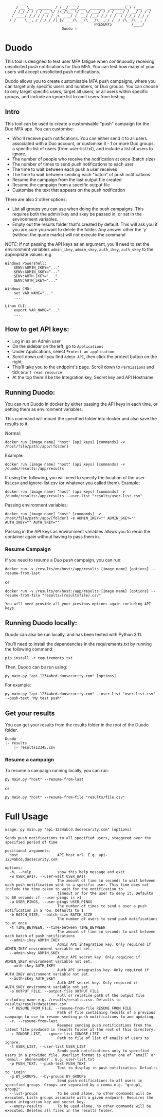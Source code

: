 ```
      ____              __   _____                      _ __       
     / __ \__  ______  / /__/ ___/___  _______  _______(_) /___  __
    / /_/ / / / / __ \/ //_/\__ \/ _ \/ ___/ / / / ___/ / __/ / / /
   / ____/ /_/ / / / / ,<  ___/ /  __/ /__/ /_/ / /  / / /_/ /_/ / 
  /_/    \__,_/_/ /_/_/|_|/____/\___/\___/\__,_/_/  /_/\__/\__, /  
                                         PRESENTS         /____/  
                          Duodo ✨
```

# Duodo
This tool is designed to test user MFA fatigue when continuously receiving unsolicited push notifications for Duo MFA. You can test how many of your users will accept unsolicited push notifications.

Duodo allows you to create customisable MFA push campaigns, where you can target only specific users and numbers, or Duo groups. You can choose to only target specific users, target all users, or all users within specific groups, and include an ignore list to omit users from testing.

## Intro
This tool can be used to create a customisable "push" campaign for the Duo MFA app. You can customise:
- Who'll receive push notifications. You can either send it to all users associated with a Duo account, or customise it - 1 or more Duo groups, a specific list of users (from user-list.txt), and include a list of users to ignore.
- The number of people who receive the notification at once (batch size)
- The number of times to send push notifications to each user
- The time to wait between each push a user receives
- The time to wait between sending each "batch" of push notifications
- Resume the campaign from the last output file created
- Resume the campaign from a specific output file
- Customise the text that appears on the push notification

There are also 2 other options:
- List all groups you can use when doing the push campaigns. This requires both the admin ikey and skey be passed in, or set in the environment variables.
- Empty out the results folder that's created by default. This will ask you if you are sure you want to delete the folder. Any answer other the 'y' (without the quote marks) will not execute the command


NOTE: If not passing the API keys as an argument, you'll need to set the environment variables `admin_ikey`, `admin_skey`, `auth_ikey`, `auth_skey` to the appropriate values. e.g. 

```
Windows Powershell:
    $ENV:ADMIN_IKEY="..."
    $ENV:ADMIN_SKEY="..."
    $ENV:AUTH_IKEY="..."
    $ENV:AUTH_SKEY="..."
    
Windows CMD:
    set VAR_NAME="..."
    ...

Linux CLI:
    export VAR_NAME="..."
    ...
```

## How to get API keys:
- Log in as an Admin user
- On the sidebar on the left, go to `Applications`
- Under Applications, select `Protect an application`
- Scroll down until you find `Admin API`, then click the protect button on the right.
- This'll take you to the endpoint's page. Scroll down to `Permissions` and tick `Grant read resource`
- At the top there'll be the Integration key, Secret key and API Hostname

## Running Duodo:
You can run Duodo in docker by either passing the API keys in  each time, or setting them as environment variables.

This command will mount the specified folder into docker and also save the results to it.

Normal:
```
docker run [image name] "host" [api keys] [commands] -v /host/file/path:/app/[folder]
```
Example:
```
docker run [image name] "host" [api keys] [commands] -v /duodo/results:/app/results
```
If using the following, you will need to specify the location of the user-list.csv and ignore-list.csv (or whatever you called them).
Example:
```
docker run [image name] "host" [api keys] [commands] -v /duodo/results:/app/results --user-list "results/user-list.csv"
```

Passing environment variables:
```
docker run [image name] "host" [commands] -v /host/file/path:/app/[folder] -e ADMIN_IKEY="" ADMIN_SKEY="" AUTH_IKEY="" AUTH_SKEY=""
```
Passing in the API keys as environment variables allows you to rerun the container again without having to pass them in.


### Resume Campaign
If you need to resume a Duo push campaign, you can run:
```
docker run -v /results/on/host:/app/results [image name] [options] --resume-from-last
```
or
```
docker run -v /results/on/host:/app/results [image name] [options] --resume-from-file "results/[resultsfile].csv"
```
`You will need provide all your previous options again including API keys.`

## Running Duodo locally:
Duodo can also be run locally, and has been tested with Python 3.11.

You'll need to install the dependencies in the requirements.txt by running the following command:
```
pip install -r requirements.txt
```

Then, Duodo can be run using:
```
py main.py "api-1234abcd.duosecurity.com" [options]
```

For example:
```
py main.py "api-1234abcd.duosecurity.com" --user-list "user-list.csv" --push-text "My test push"
```

## Get your results
You can get your results from the results folder in the root of the Duodo folder.
```
Duodo
|- results
    |- results12345.csv
```

### Resume a campaign
To resume a campaign running locally, you can run:
```
py main.py "host" --resume-from-last
```
or
```
py main.py "host" --resume-from-file "results/file.csv"
```

# Full Usage
```
usage: py main.py "api-1234abcd.duosecurity.com" [options]

Sends push notifications to all specified users, staggered over the specified period of time

positional arguments:
  host                  API host url. E.g. api-1234abcd.duosecurity.com

options:
  -h, --help            show this help message and exit
  -w USER_WAIT, --user-wait USER_WAIT
                        The amount of time in seconds to wait between each push notification sent to a specific user. This time does not include the time taken to wait for the notification to      
                        timeout or for the user to deny it. Defaults to 60 seconds if --user-pings is >1
  -u USER_PINGS, --user-pings USER_PINGS
                        The number of times to send a user a push notification in a row. Defaults to 1
  -b BATCH_SIZE, --batch-size BATCH_SIZE
                        The number of users to send push notifications to at once
  -t TIME_BETWEEN, --time-between TIME_BETWEEN
                        The amount of time in seconds to wait between each batch of push notifications
  --admin-ikey ADMIN_IKEY
                        Admin API integration key. Only required if ADMIN_IKEY environment variable not set.
  --admin-skey ADMIN_SKEY
                        Admin API secret key. Only required if ADMIN_SKEY environment variable not set.
  --auth-ikey AUTH_IKEY
                        Auth API integration key. Only required if AUTH_IKEY environment variable not set.
  --auth-skey AUTH_SKEY
                        Auth API secret key. Only required if AUTH_SKEY environment variable not set.
  -o OUTPUT_FILE, --output-file OUTPUT_FILE
                        Full or relative path of the output file including name e.g. /results/results.csv. Defaults to results/result<datetime>.csv
  -f RESUME_FROM_FILE, --resume-from-file RESUME_FROM_FILE
                        Path of file containing results of a previous campaign to use to resume sending push notifications to and updating.
  -r, --resume-from-last
                        Resumes sending push notifications from the latest file produced in results folder at the root of this directory.
  -i IGNORE_LIST, --ignore-list IGNORE_LIST
                        Path to file of list of emails of users to ignore.
  -l USER_LIST, --user-list USER_LIST
                        Sends push notifications only to specified users in a provided file. Userlist format is either one of `email` or `email - phonenumber`. E.g. user-list.txt
  -p PUSH_TEXT, --push-text PUSH_TEXT
                        Text to display in push notification. Defaults to 'Login'.
  -g BY_GROUPS, --by-groups BY_GROUPS
                        Send push notifications to all users in specified groups. Groups are separated by a comma e.g. "group1, group2"
  --list-groups         To be used alone, no other commands will be executed. Lists groups associate with a given endpoint. Requires the admin integration key and secret key.
  --empty-results       To be used alone, no other commands will be executed. Deletes all files in the results folder.
```
